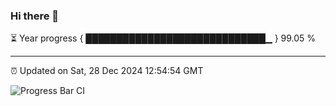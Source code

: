 ### Hi there 👋

⏳ Year progress { █████████████████████████████▁ } 99.05 %

---

⏰ Updated on Sat, 28 Dec 2024 12:54:54 GMT

![Progress Bar CI](https://github.com/IshwaranRudhara/GIT-ACTION/workflows/Progress%20Bar%20CI/badge.svg)
